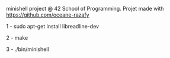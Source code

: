 minishell project @ 42 School of Programming. Projet made with https://github.com/oceane-razafy

1 - sudo apt-get install libreadline-dev

2 - make

3 - ./bin/minishell
